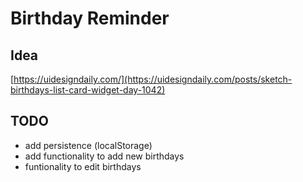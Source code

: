 # Birthday Reminder


## Idea

[https://uidesigndaily.com/](https://uidesigndaily.com/posts/sketch-birthdays-list-card-widget-day-1042)

## TODO

- add persistence (localStorage)
- add functionality to add new birthdays
- funtionality to edit birthdays